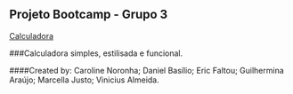 ## Projeto Bootcamp - Grupo 3

[Calculadora](https://github.com/carolinenoronha/calculadora_br3)

###Calculadora simples, estilisada e funcional.

####Created by: 
Caroline Noronha;
Daniel Basílio;
Eric Faltou;
Guilhermina Araújo;
Marcella Justo;
Vinicius Almeida.
